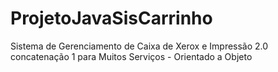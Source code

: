 # ProjetoJavaSisCarrinho
Sistema de Gerenciamento de Caixa de Xerox e Impressão  2.0 concatenação 1 para Muitos Serviços - Orientado a Objeto
